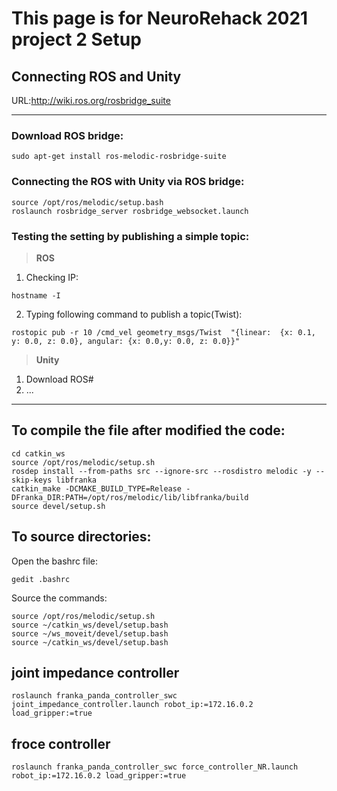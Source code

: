 # **This page is for NeuroRehack 2021 project 2 Setup**  

## Connecting ROS and Unity
URL:http://wiki.ros.org/rosbridge_suite  

---
### Download ROS bridge:
```
sudo apt-get install ros-melodic-rosbridge-suite
```
### Connecting the ROS with Unity via ROS bridge:
```
source /opt/ros/melodic/setup.bash
roslaunch rosbridge_server rosbridge_websocket.launch
```
### Testing the setting by publishing a simple topic:
> **ROS**
1. Checking IP:
```
hostname -I
```
2. Typing following command to publish a topic(Twist):
```
rostopic pub -r 10 /cmd_vel geometry_msgs/Twist  "{linear:  {x: 0.1, y: 0.0, z: 0.0}, angular: {x: 0.0,y: 0.0, z: 0.0}}"
```
> **Unity**
1. Download ROS#
2. ...


---
## To compile the file after modified the code:
```
cd catkin_ws 
source /opt/ros/melodic/setup.sh 
rosdep install --from-paths src --ignore-src --rosdistro melodic -y --skip-keys libfranka 
catkin_make -DCMAKE_BUILD_TYPE=Release -DFranka_DIR:PATH=/opt/ros/melodic/lib/libfranka/build 
source devel/setup.sh 
```

## To source directories:
Open the bashrc file:
```
gedit .bashrc
```
Source the commands: 
```
source /opt/ros/melodic/setup.sh
source ~/catkin_ws/devel/setup.bash
source ~/ws_moveit/devel/setup.bash
source ~/catkin_ws/devel/setup.bash
```

## joint impedance controller
```
roslaunch franka_panda_controller_swc joint_impedance_controller.launch robot_ip:=172.16.0.2 load_gripper:=true
```
## froce controller
```
roslaunch franka_panda_controller_swc force_controller_NR.launch robot_ip:=172.16.0.2 load_gripper:=true
```
